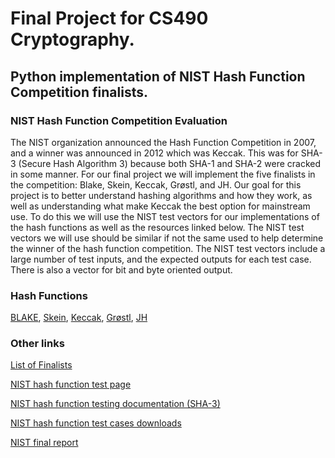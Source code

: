# Final Project for CS490 Cryptography. 
## Python implementation of NIST Hash Function Competition finalists.

### NIST Hash Function Competition Evaluation
The NIST organization announced the Hash Function Competition in 2007, and a
winner was announced in 2012 which was Keccak. This was for SHA-3 (Secure Hash
Algorithm 3) because both SHA-1 and SHA-2 were cracked in some manner.
For our final project we will implement the five finalists in the competition: Blake,
Skein, Keccak, Grøstl, and JH. Our goal for this project is to better understand hashing
algorithms and how they work, as well as understanding what make Keccak the best
option for mainstream use. To do this we will use the NIST test vectors for our
implementations of the hash functions as well as the resources linked below. The NIST
test vectors we will use should be similar if not the same used to help determine the
winner of the hash function competition. The NIST test vectors include a large number
of test inputs, and the expected outputs for each test case. There is also a vector for bit
and byte oriented output.

### Hash Functions
[BLAKE](https://en.wikipedia.org/wiki/BLAKE_(hash_function)), 
[Skein](http://www.skein-hash.info/about), 
[Keccak](https://keccak.team/keccak.html), 
[Grøstl](http://www.groestl.info/index.html), 
[JH](http://www3.ntu.edu.sg/home/wuhj/research/jh/index.html)

### Other links
[List of Finalists](https://en.wikipedia.org/wiki/NIST_hash_function_competition#Finalists)

[NIST hash function test page](https://csrc.nist.gov/Projects/Cryptographic-Algorithm-Validation-Program/Secure-Hashing)

[NIST hash function testing documentation (SHA-3)](https://csrc.nist.gov/CSRC/media/Projects/Cryptographic-Algorithm-Validation-Program/documents/sha3/sha3vs.pdf)

[NIST hash function test cases downloads](https://csrc.nist.gov/Projects/Cryptographic-Algorithm-Validation-Program/Secure-Hashing)

[NIST final report](https://nvlpubs.nist.gov/nistpubs/ir/2012/NIST.IR.7896.pdf)